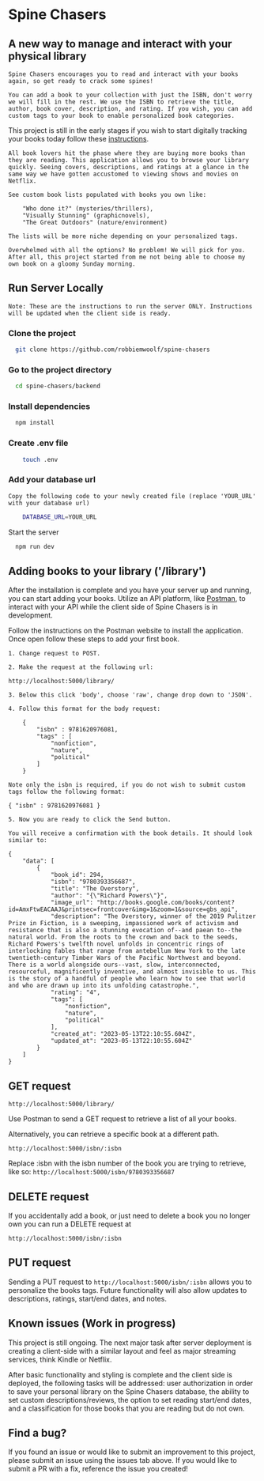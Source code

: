 # Spine Chasers

## A new way to manage and interact with your physical library

    Spine Chasers encourages you to read and interact with your books again, so get ready to crack some spines!

    You can add a book to your collection with just the ISBN, don't worry we will fill in the rest. We use the ISBN to retrieve the title, author, book cover, description, and rating. If you wish, you can add custom tags to your book to enable personalized book categories.

This project is still in the early stages if you wish to start digitally tracking your books today follow these [instructions](#run-server-locally).

    All book lovers hit the phase where they are buying more books than they are reading. This application allows you to browse your library quickly. Seeing covers, descriptions, and ratings at a glance in the same way we have gotten accustomed to viewing shows and movies on Netflix.

    See custom book lists populated with books you own like: 

        "Who done it?" (mysteries/thrillers),
        "Visually Stunning" (graphicnovels),
        "The Great Outdoors" (nature/environment)

    The lists will be more niche depending on your personalized tags.

    Overwhelmed with all the options? No problem! We will pick for you. After all, this project started from me not being able to choose my own book on a gloomy Sunday morning.

<!--
 ## visual helper here

graphic/gif/video

## Optimizations

What optimizations did you make in your code? E.g. refactors, performance improvements, accessibility

## Lessons Learned

What did you learn while building this project? What challenges did you face and how did you overcome them? -->

## Run Server Locally

    Note: These are the instructions to run the server ONLY. Instructions will be updated when the client side is ready.

### Clone the project

```bash
  git clone https://github.com/robbiemwoolf/spine-chasers
```

### Go to the project directory

```bash
  cd spine-chasers/backend
```

### Install dependencies

```bash
  npm install
```

### Create .env file

```bash
    touch .env
```

### Add your database url

    Copy the following code to your newly created file (replace 'YOUR_URL' with your database url)

```bash
    DATABASE_URL=YOUR_URL
```

Start the server

```bash
  npm run dev
```

## Adding books to your library ('/library')

After the installation is complete and you have your server up and running, you can start adding your books. Utilize an API platform, like [Postman](https://www.postman.com/product/what-is-postman/), to interact with your API while the client side of Spine Chasers is in development.

Follow the instructions on the Postman website to install the application. Once open follow these steps to add your first book.

    1. Change request to POST.

    2. Make the request at the following url: 

```http://localhost:5000/library/```


    3. Below this click 'body', choose 'raw', change drop down to 'JSON'.

    4. Follow this format for the body request:

```
    { 
        "isbn" : 9781620976081,
        "tags" : [ 
            "nonfiction",
            "nature",
            "political"
        ]
    }
```

    Note only the isbn is required, if you do not wish to submit custom tags follow the following format:

``` { "isbn" : 9781620976081 } ```

    5. Now you are ready to click the Send button.

    You will receive a confirmation with the book details. It should look similar to:

```
{
    "data": [
        {
            "book_id": 294,
            "isbn": "9780393356687",
            "title": "The Overstory",
            "author": "{\"Richard Powers\"}",
            "image_url": "http://books.google.com/books/content?id=AmxFtwEACAAJ&printsec=frontcover&img=1&zoom=1&source=gbs_api",
            "description": "The Overstory, winner of the 2019 Pulitzer Prize in Fiction, is a sweeping, impassioned work of activism and resistance that is also a stunning evocation of--and paean to--the natural world. From the roots to the crown and back to the seeds, Richard Powers's twelfth novel unfolds in concentric rings of interlocking fables that range from antebellum New York to the late twentieth-century Timber Wars of the Pacific Northwest and beyond. There is a world alongside ours--vast, slow, interconnected, resourceful, magnificently inventive, and almost invisible to us. This is the story of a handful of people who learn how to see that world and who are drawn up into its unfolding catastrophe.",
            "rating": "4",
            "tags": [
                "nonfiction",
                "nature",
                "political"
            ],
            "created_at": "2023-05-13T22:10:55.604Z",
            "updated_at": "2023-05-13T22:10:55.604Z"
        }
    ]
}
```

## GET request

```http://localhost:5000/library/```

Use Postman to send a GET request to retrieve a list of all your books.

Alternatively, you can retrieve a specific book at a different path.

```http://localhost:5000/isbn/:isbn```

Replace :isbn with the isbn number of the book you are trying to retrieve, like so:
```http://localhost:5000/isbn/9780393356687```

## DELETE request

If you accidentally add a book, or just need to delete a book you no longer own you can run a DELETE request at

```http://localhost:5000/isbn/:isbn```

## PUT request

Sending a PUT request to
```http://localhost:5000/isbn/:isbn``` allows you to personalize the books tags. Future functionality will also allow updates to descriptions, ratings, start/end dates, and notes.

## Known issues (Work in progress)

This project is still ongoing. The next major task after server deployment is creating a client-side with a similar layout and feel as major streaming services, think Kindle or Netflix.

After basic functionality and styling is complete and the client side is deployed, the following tasks will be addressed: user authorization in order to save your personal library on the Spine Chasers database, the ability to set custom descriptions/reviews, the option to set reading start/end dates, and a classification for those books that you are reading but do not own.

## Find a bug?

If you found an issue or would like to submit an improvement to this project, please submit an issue using the issues tab above. If you would like to submit a PR with a fix, reference the issue you created!
